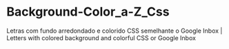 # Background-Color_a-Z_Css
Letras com fundo arredondado e colorido CSS semelhante o Google Inbox | Letters with colored background and colorful CSS or Google Inbox
